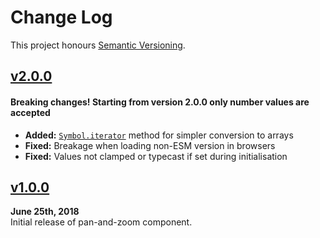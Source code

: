 Change Log
==========

This project honours [Semantic Versioning](http://semver.org/).

[Unpublished]: ../../compare/v2.0.0...HEAD


[v2.0.0]
------------------------------------------------------------------------
#### Breaking changes! Starting from version 2.0.0 only number values are accepted

* **Added:** [`Symbol.iterator`] method for simpler conversion to arrays
* **Fixed:** Breakage when loading non-ESM version in browsers
* **Fixed:** Values not clamped or typecast if set during initialisation

[`Symbol.iterator`]: https://mdn.io/JS/Symbol.iterator

[v2.0.0]: https://github.com/piliugin-anton/PanAndZoom/releases/tag/v2.0.0


[v1.0.0]
------------------------------------------------------------------------
**June 25th, 2018**  
Initial release of pan-and-zoom component.

[v1.0.0]: https://github.com/piliugin-anton/PanAndZoom/releases/tag/v1.0.0
